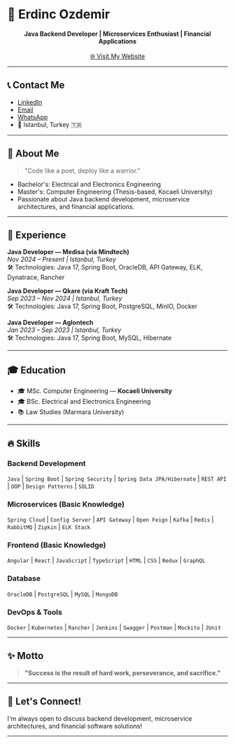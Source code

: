 # 🌟 Erdinc Ozdemir
<p align="center">
  <b>Java Backend Developer | Microservices Enthusiast | Financial Applications</b><br><br>
  <a href="https://erdincozdemirr.github.io" target="_blank">🌐 Visit My Website</a>
</p>

---

## 📞 Contact Me
- [LinkedIn](https://www.linkedin.com/in/erdincozdemir/)
- [Email](mailto:erdincozdemir1812@gmail.com)
- [WhatsApp](https://wa.me/905067471812)
- 📍 Istanbul, Turkey 🇹🇷

---

## 🧠 About Me

> "Code like a poet, deploy like a warrior."

- Bachelor's: Electrical and Electronics Engineering
- Master's: Computer Engineering (Thesis-based, Kocaeli University)
- Passionate about Java backend development, microservice architectures, and financial applications.

---

## 💼 Experience

**Java Developer — Medisa (via Mindtech)**  
_Nov 2024 – Present | Istanbul, Turkey_  
🛠️ Technologies: Java 17, Spring Boot, OracleDB, API Gateway, ELK, Dynatrace, Rancher

**Java Developer — Qkare (via Kraft Tech)**  
_Sep 2023 – Nov 2024 | Istanbul, Turkey_  
🛠️ Technologies: Java 17, Spring Boot, PostgreSQL, MinIO, Docker

**Java Developer — Aglontech**  
_Jan 2023 – Sep 2023 | Istanbul, Turkey_  
🛠️ Technologies: Java 17, Spring Boot, MySQL, Hibernate

---

## 🎓 Education
- 🎓 MSc. Computer Engineering — **Kocaeli University**
- 🎓 BSc. Electrical and Electronics Engineering
- 📚 Law Studies (Marmara University)

---

## 🔥 Skills

### Backend Development
`Java` | `Spring Boot` | `Spring Security` | `Spring Data JPA/Hibernate` | `REST API` | `OOP` | `Design Patterns` | `SOLID`

### Microservices (Basic Knowledge)
`Spring Cloud` | `Config Server` | `API Gateway` | `Open Feign` | `Kafka` | `Redis` | `RabbitMQ` | `Zipkin` | `ELK Stack`

### Frontend (Basic Knowledge)
`Angular` | `React` | `JavaScript` | `TypeScript` | `HTML` | `CSS` | `Redux` | `GraphQL`

### Database
`OracleDB` | `PostgreSQL` | `MySQL` | `MongoDB`

### DevOps & Tools
`Docker` | `Kubernetes` | `Rancher` | `Jenkins` | `Swagger` | `Postman` | `Mockito` | `JUnit`

---

## ✨ Motto
> **"Success is the result of hard work, perseverance, and sacrifice."**

---

## 📢 Let's Connect!
I'm always open to discuss backend development, microservice architectures, and financial software solutions!

---
